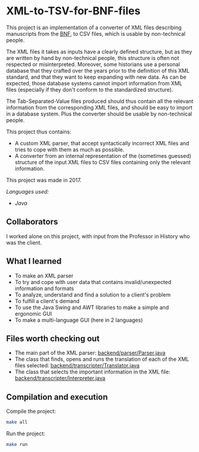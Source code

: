 # XML-to-TSV-for-BNF-files
This project is an implementation of a converter of XML files describing manuscripts from the [BNF](https://www.bnf.fr), to CSV files, which is usable by non-technical people.

The XML files it takes as inputs have a clearly defined structure, but as they are written by hand by non-technical people, this structure is often not respected or misinterpreted.
Moreover, some historians use a personal database that they crafted over the years prior to the definition of this XML standard, and that they want to keep expanding with new data.
As can be expected, those database systems cannot import information from XML files (especially if they don't conform to the standardized structure).

The Tab-Separated-Value files produced should thus contain all the relevant information from the corresponding XML files,
and should be easy to import in a database system.
Plus the converter should be usable by non-technical people.

This project thus contains:
- A custom XML parser, that accept syntactically incorrect XML files and tries to cope with them as much as possible.
- A converter from an internal representation of the (sometimes guessed) structure of the input XML files to CSV files containing only the relevant information.

This project was made in 2017.

*Languages used:*
- *Java*

## Collaborators
I worked alone on this project, with input from the Professor in History who was the client.

## What I learned
- To make an XML parser
- To try and cope with user data that contains invalid/unexpected information and formats
- To analyze, understand and find a solution to a client's problem
- To fulfill a client's demand
- To use the Java Swing and AWT libraries to make a simple and ergonomic GUI
- To make a multi-language GUI (here in 2 languages)

## Files worth checking out
- The main part of the XML parser: [backend/parser/Parser.java](https://github.com/SimGus/XML-to-CSV-for-BNF-files/blob/master/backend/parser/Parser.java)
- The class that finds, opens and runs the translation of each of the XML files selected: [backend/transcripter/Translator.java](https://github.com/SimGus/XML-to-CSV-for-BNF-files/blob/master/backend/transcripter/Translator.java)
- The class that selects the important information in the XML file: [backend/transcripter/Interpreter.java](https://github.com/SimGus/XML-to-CSV-for-BNF-files/blob/master/backend/transcripter/Interpreter.java)

## Compilation and execution
Compile the project:
```sh
make all
```

Run the project:
```sh
make run
```
